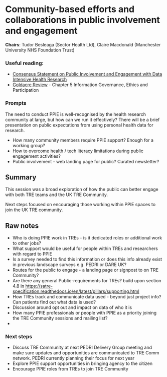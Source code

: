 # Community-based efforts and collaborations in public involvement and engagement

**Chairs**: Tudor Besleaga (Sector Health Ltd), Claire Macdonald (Manchester University NHS Foundation Trust)

### Useful reading:

- [Consensus Statement on Public Involvement and Engagement with Data Intensive Health Research](https://ijpds.org/article/view/586/2829)
- [Goldacre Review](https://assets.publishing.service.gov.uk/government/uploads/system/uploads/attachment_data/file/1067053/goldacre-review-using-health-data-for-research-and-analysis.pdf) - Chapter 5 Information Governance, Ethics and Participation

### Prompts

The need to conduct PPIE is well-recognised by the health research community at large, but how can we run it effectively?
There will be a brief presentation on public expectations from using personal health data for research.

- How many community members require PPIE support? Enough for a working group?
- How to overcome health / tech literacy limitations during public engagement activities?
- Public involvement - web landing page for public? Curated newsletter?

## Summary

This session was a broad exploration of how the public can better engage with both TRE teams and the UK TRE Community.

Next steps focused on encouraging those working within PPIE spaces to join the UK TRE community.

## Raw notes

- Who is doing PPIE work in TREs - is it dedicated roles or additional work to other jobs?
- What support would be useful for people within TREs and researchers with regard to PPIE
- Is a survey needed to find this information or does this info already exist in previous landscape surveys e.g. PEDRI or DARE UK?
- Routes for the public to engage - a landing page or signpost to on TRE Community?
- Are there any general Public-requirements for TREs?
  build upon section 4.8 in https://satre-specification.readthedocs.io/en/latest/pillars/supporting.html
- How TREs track and communicate data used - beyond just project info? Can patients find out what data is used?
- Discussion around opt out and impact on data of who it is
- How many PPIE professionals or people with PPIE as a priority joining the TRE Community sessions and mailing list?
-

### Next steps

- Discuss TRE Community at next PEDRI Delivery Group meeting and make sure updates and opportunities are communicated to TRE Comm network. PEDRI currently planning their focus for next year
- Explore PPIE support opportunities in bringing agency to the citizen
- Encourage PPIE roles from TREs to join TRE Community
